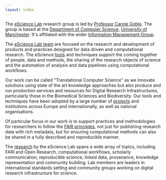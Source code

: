 ```yaml
---
layout: index
---
```

<script type="application/ld+json">
  {
    "@context": "http://schema.org",
    "@type": "Organization",
    "name": "eScience Lab",
    "@id": "https://esciencelab.org.uk/#",
    "url": "https://esciencelab.org.uk/",
    "subjectOf": "https://esciencelab.org.uk/about/",
    "email": "info@esciencelab.org.uk",
    "logo": "https://esciencelab.org.uk/images/logo/escienceLab-logo.png",
    "parentOrganization": {
        "@type": "Organization",
        "name": "Information Management Group",
        "alternateName": "IMG",
        "url": "http://www.cs.manchester.ac.uk/img/",
        "parentOrganization": {
            "@type": "Organization",
            "name": "Department of Computer Science",
            "alternateName": "CS",
            "url": "http://www.cs.manchester.ac.uk/",
            "address": {
                "@type": "PostalAddress",
                "streetAddress": "Oxford Road",
                "addressLocality": "Manchester",
                "postalCode": "M13 9PL",
                "addressCountry": "UK"
            },
            "parentOrganization": {
                "@type": "EducationalOrganization",
                "name": "The University of Manchester",
                "alternateName": "UNIMAN",
                "url": "http://www.manchester.ac.uk/",
                "logo": "https://assets.manchester.ac.uk/corporate/images/design/logo-university-of-manchester.png"
            }
        }
    }
  }
  </script>

The [eScience Lab](/about/) research group is led by [Professor Carole Goble](http://www.manchester.ac.uk/research/Carole.goble/). The group is based at the [Department of Computer Science](http://www.cs.manchester.ac.uk/),  [University of Manchester](http://www.manchester.ac.uk). It's affiliated with the wider [Information Management Group](http://www.cs.manchester.ac.uk/img/).

The [eScience Lab team](/people/) are focused on the research and development of products and practices designed for data driven and computational research. The eScience  [tools](/products/) and techniques support the coming together of people, data and methods, the sharing of the research objects of science and the automation of analysis and data pipelines using computational workflows.

Our work can be called "Translational Computer Science" as we innovate solutions using state of the art knowledge
approaches but also produce and run production services and resources for Digital Research Infrastructures, particularly
those in the Biomedical Sciences and Biodiversity. Our tools and techniques have been adopted by a large number of
[projects](/projects/)  and institutions across Europe and internationally, as well as national organisations.

Of particular focus in our work is to support practices and methodologies for researchers to follow the [FAIR principles](https://www.go-fair.org/fair-principles/), not just for publishing research data with rich metadata, but for ensuring computational methods can also be shared in a fully described and reproducible manner.

The [research](/publications/) by the eScience Lab spans a wide array of topics, including FAIR and Open Research, computational workflows, scholarly communication, reproducible science, linked data, provenance, knowledge representation and
community building. Lab members are leaders in international standards setting and community groups working on digital
research infrastructure for science.
